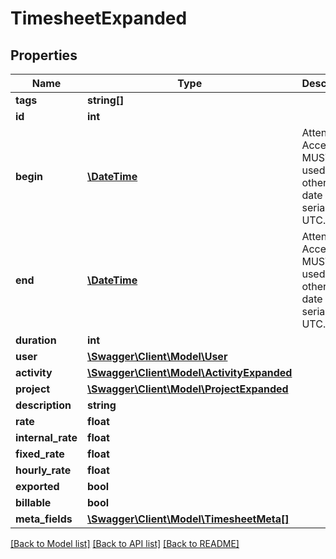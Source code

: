 # TimesheetExpanded

## Properties
Name | Type | Description | Notes
------------ | ------------- | ------------- | -------------
**tags** | **string[]** |  | [optional] 
**id** | **int** |  | [optional] 
**begin** | [**\DateTime**](\DateTime.md) | Attention: Accessor MUST be used, otherwise date will be serialized in UTC. | 
**end** | [**\DateTime**](\DateTime.md) | Attention: Accessor MUST be used, otherwise date will be serialized in UTC. | [optional] 
**duration** | **int** |  | [optional] 
**user** | [**\Swagger\Client\Model\User**](User.md) |  | 
**activity** | [**\Swagger\Client\Model\ActivityExpanded**](ActivityExpanded.md) |  | 
**project** | [**\Swagger\Client\Model\ProjectExpanded**](ProjectExpanded.md) |  | 
**description** | **string** |  | [optional] 
**rate** | **float** |  | 
**internal_rate** | **float** |  | [optional] 
**fixed_rate** | **float** |  | [optional] 
**hourly_rate** | **float** |  | [optional] 
**exported** | **bool** |  | 
**billable** | **bool** |  | 
**meta_fields** | [**\Swagger\Client\Model\TimesheetMeta[]**](TimesheetMeta.md) |  | [optional] 

[[Back to Model list]](../../README.md#documentation-for-models) [[Back to API list]](../../README.md#documentation-for-api-endpoints) [[Back to README]](../../README.md)

